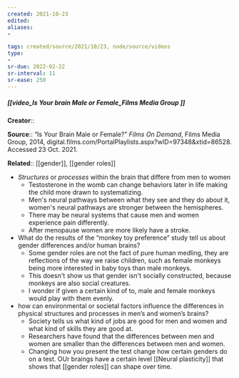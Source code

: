 ```yaml
---
created: 2021-10-23
edited: 
aliases:
- 

tags: created/source/2021/10/23, node/source/videos
type:
- 
sr-due: 2022-02-22
sr-interval: 11
sr-ease: 250
---
```


##### [[video_Is Your brain Male or Female_Films Media Group ]]

**Creator**:: 

**Source**:: “Is Your Brain Male or Female?” _Films On Demand_, Films Media Group, 2014, digital.films.com/PortalPlaylists.aspx?wID=97348&xtid=86528. Accessed 23 Oct. 2021.

**Related**:: [[gender]], [[gender roles]]
- *Structures* or *processes* within the brain that differe from men to women
	- Testosterone in the womb can change behaviors later in life making the child more drawn to systematizing.
	- Men's neural pathways between what they see and they do about it, women's neural pathways are stronger between the hemispheres.
	- There may be neural systems that cause men and women experience pain differently.
	- After menopause women are more likely have a stroke.
- What do the results of the “monkey toy preference” study tell us about gender differences and/or human brains?  
	- Some gender roles are not the fact of pure human medling, they are reflections of the way we raise children, such as female monkeys being more interested in baby toys than male monkeys.
	- This doesn't show us that gender isn't socially constructed, because monkeys are also social creatures.
	- I wonder if given a certain kind of to, male and female monkeys would play with them evenly.
- how can environmental or societal factors influence the differences in physical structures and processes in men’s and women’s brains?  
	- Society tells us what kind of jobs are good for men and women and what kind of skills they are good at.
	- Researchers have found that the differences between men and women are smaller than the differences between men and women.
	- Changing how you present the test change how certain genders do on a test. OUr braings have a certain level [[Neural plasticity]] that shows that [[gender roles]] can shape over time.

